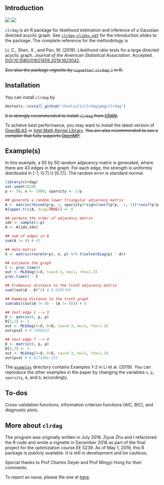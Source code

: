 ## Introduction

<img src="https://www.r-pkg.org/badges/version/clrdag">
<img src="https://cranlogs.r-pkg.org/badges/grand-total/clrdag">

`clrdag` is an R package for likelihood estimation and inference of a Gaussian directed acyclic graph. 
See [`clrdag-slides.pdf`](https://github.com/chunlinli/clrdag/blob/master/clrdag-slides.pdf) for the introduction slides to the package. 
The complete reference for the methodology is 

Li, C., Shen, X., and Pan, W. (2019). Likelihood ratio tests for a large directed acyclic graph. *Journal of the American Statistical Association*. Accepted. [DOI:10.1080/01621459.2019.1623042](https://doi.org/10.1080/01621459.2019.1623042).

~~See also the package vignette by `vignette('clrdag')` in R.~~

## Installation 

You can install `clrdag` by 
```r
devtools::install_github("chunlinli/clrdag/pkg/clrdag")
```

~~It is strongly recommended to install `clrdag` from [CRAN](https://cran.r-project.org/package=clrdag).~~

To achieve best performance, you may want to install the latest version of [OpenBLAS](https://github.com/xianyi/OpenBLAS) or [Intel Math Kernel Library](https://software.intel.com/mkl). ~~You are also recommended to use a compiler that fully supports [OpenMP](https://www.openmp.org/).~~

## Example(s)

In this example, a 50 by 50 random adjacency matrix is generated, 
where there are 43 edges in the graph. 
For each edge, the strength is uniformly distributed in [-1,-0.7] U [0.7,1]. The random error is standard normal. 

```r
library(clrdag)
set.seed(2018)
p <- 50; n <- 1000; sparsity <- 2/p

## generate a random lower triangular adjacnecy matrix
A <- matrix(rbinom(p*p, 1, sparsity)*sign(runif(p*p, -1, 1))*runif(p*p, 0.7, 1), p, p)
A[upper.tri(A, diag=TRUE)] <- 0

## permute the order of adjacency matrix
idx <- sample(1:p)
A <- A[idx,idx]

## num of edges in A
sum(A != 0) # 43

## data matrix
X <- matrix(rnorm(n*p), n, p) %*% t(solve(diag(p) - A))

## estimate the graph
t <- proc.time()
out <- MLEdag(X=X, tau=0.3, mu=1, rho=1.2)
proc.time() - t 

## Frobenius distance to the truth adjacency matrix
sum((out$A - A)^2) # 0.0285789

## Hamming distance to the truth graph
sum(abs((out$A != 0) - (A != 0))) # 0

## test edge 1 --> 3
D <- matrix(0, p, p)
D[3,1] <- 1
out <- MLEdag(X=X, D=D, tau=0.3, mu=1, rho=1.2)
out$pval # 0.7496623

## test edge 7 --> 4
D <- matrix(0, p, p)
D[4,7] <- 1
out <- MLEdag(X=X, D=D, tau=0.3, mu=1, rho=1.2)
out$pval # 8.827349e-155
```

The [`examples`](https://github.com/chunlinli/clrdag/tree/master/examples) directory contains Examples 1-2 in Li et al. (2019). 
You can reproduce the other examples in the paper by changing the variables `n`, `p`, `sparsity`, `A`, and `D`, accordingly. 

## To-dos

Cross-validation functions, information criterion functions (AIC, BIC), and diagnostic plots. 

## More about `clrdag` 

The program was originally written in July 2018. 
Ziyue Zhu and I refactored the R code and wrote a vignette in December 2018 as part of the final project for the optimization course EE 5239. 
As of May 1, 2019, this R package is publicly available. 
It is still in development and be cautious.

Special thanks to Prof Charles Geyer and Prof Mingyi Hong for their comments.

To report an issue, please file one at [here](https://github.com/chunlinli/clrdag/issues).
